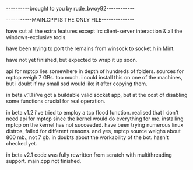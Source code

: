 ----------brought to you by rude_bwoy92------------

-----------MAIN.CPP IS THE ONLY FILE--------------

have cut all the extra features except irc client-server interaction & all the windows-exclusive tools.

have been trying to port the remains from winsock to socket.h in Mint.

have not yet finished, but expected to wrap it up soon.

api for mptcp lies somewhere in depth of hundreds of folders. sources for mptcp weigh 7 GBs. too much. i could install this on one of the machines, but i doubt if my small ssd would like it after copying them.

in beta v.1.1 i've got a buildable valid socket app, but at the cost of disabling some functions crucial for real operation.

in beta v1.2 i've tried to employ a tcp flood function. 
realised that I don't need api for mptcp since the kernel would do everything for me. 
installing mptcp on the kernel has not succeeded. have been trying numerous linux distros, failed for different reasons. 
and yes, mptcp source weighs about 800 mb., not 7 gb.
in doubts about the workability of the bot. hasn't checked yet.

in beta v2.1 code was fully rewritten from scratch with multithreading support. main.cpp not finished.
